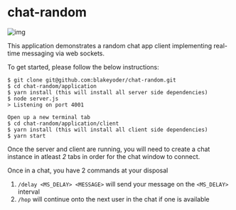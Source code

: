 # chat-random

![img](http://blakesnaps.s3.amazonaws.com/tNMAZVVl.png)

This application demonstrates a random chat app client implementing real-time messaging via web sockets.

To get started, please follow the below instructions:
```
$ git clone git@github.com:blakeyoder/chat-random.git
$ cd chat-random/application
$ yarn install (this will install all server side dependencies)
$ node server.js
> Listening on port 4001

Open up a new terminal tab
$ cd chat-random/application/client
$ yarn install (this will install all client side dependencies)
$ yarn start
```

Once the server and client are running, you will need to create a chat instance in atleast _2_ tabs in order for the chat window to connect.

Once in a chat, you have 2 commands at your disposal
1. `/delay <MS_DELAY> <MESSAGE>` will send your message on the `<MS_DELAY>` interval
2. `/hop` will continue onto the next user in the chat if one is available
